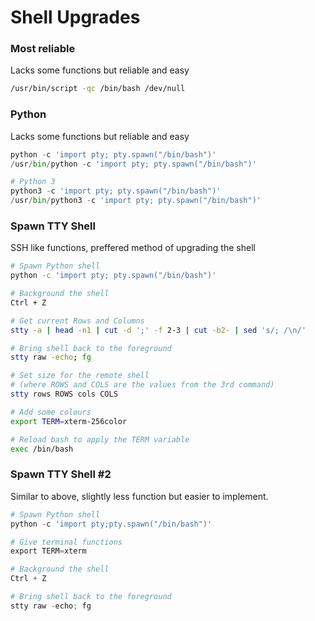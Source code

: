 # Shell Upgrades

### Most reliable

Lacks some functions but reliable and easy

```bash
/usr/bin/script -qc /bin/bash /dev/null
```

### Python

Lacks some functions but reliable and easy

```python
python -c 'import pty; pty.spawn("/bin/bash")'
/usr/bin/python -c 'import pty; pty.spawn("/bin/bash")'

# Python 3
python3 -c 'import pty; pty.spawn("/bin/bash")'
/usr/bin/python3 -c 'import pty; pty.spawn("/bin/bash")'
```

### Spawn TTY Shell

SSH like functions, preffered method of upgrading the shell

```bash
# Spawn Python shell
python -c 'import pty; pty.spawn("/bin/bash")'

# Background the shell
Ctrl + Z

# Get current Rows and Columns
stty -a | head -n1 | cut -d ';' -f 2-3 | cut -b2- | sed 's/; /\n/'

# Bring shell back to the foreground
stty raw -echo; fg

# Set size for the remote shell 
# (where ROWS and COLS are the values from the 3rd command)
stty rows ROWS cols COLS

# Add some colours
export TERM=xterm-256color

# Reload bash to apply the TERM variable
exec /bin/bash
```

### Spawn TTY Shell #2

Similar to above, slightly less function but easier to implement.

```python
# Spawn Python shell
python -c 'import pty;pty.spawn("/bin/bash")'

# Give terminal functions
export TERM=xterm

# Background the shell
Ctrl + Z

# Bring shell back to the foreground 
stty raw -echo; fg
```
